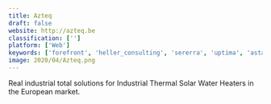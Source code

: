 ```yaml
---
title: Azteq
draft: false 
website: http://azteq.be
classification: ['']
platform: ['Web']
keywords: ['forefront', 'heller_consulting', 'sererra', 'uptima', 'astadia']
image: 2020/04/Azteq.png
---
```

Real industrial total solutions for Industrial Thermal Solar Water Heaters in the European market.